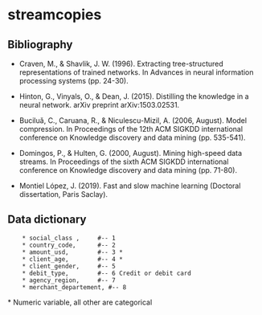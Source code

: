 # streamcopies

## Bibliography

* Craven, M., & Shavlik, J. W. (1996). Extracting tree-structured representations of trained networks. In Advances in neural information processing systems (pp. 24-30).
* Hinton, G., Vinyals, O., & Dean, J. (2015). Distilling the knowledge in a neural network. arXiv preprint arXiv:1503.02531.
* Buciluǎ, C., Caruana, R., & Niculescu-Mizil, A. (2006, August). Model compression. In Proceedings of the 12th ACM SIGKDD international conference on Knowledge discovery and data mining (pp. 535-541).

* Domingos, P., & Hulten, G. (2000, August). Mining high-speed data streams. In Proceedings of the sixth ACM SIGKDD international conference on Knowledge discovery and data mining (pp. 71-80).
* Montiel López, J. (2019). Fast and slow machine learning (Doctoral dissertation, Paris Saclay).


## Data dictionary

        * social_class ,     #-- 1
        * country_code,      #-- 2
        * amount_usd,        #-- 3 *
        * client_age,        #-- 4 *
        * client_gender,     #-- 5
        * debit_type,        #-- 6 Credit or debit card
        * agency_region,     #-- 7
        * merchant_departement, #-- 8

\* Numeric variable, all other are categorical
